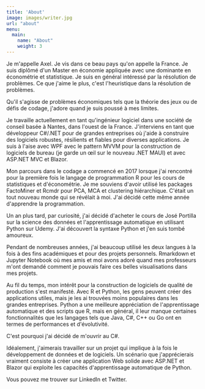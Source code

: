 ```yaml
---
title: 'About'
image: images/writer.jpg
url: "about"
menu:
  main:
    name: "About"
    weight: 3
---
```


Je m'appelle Axel. Je vis dans ce beau pays qu'on appelle la France.
Je suis diplômé d'un Master en économie appliquée avec une dominante en économétrie et statistique.
Je suis en général intéressé par la résolution de problèmes. Ce que j'aime le plus, c'est l'heuristique dans la résolution de problèmes.

Qu'il s'agisse de problèmes économiques tels que la théorie des jeux ou de défis de codage, j'adore quand je suis poussé à mes limites.

Je travaille actuellement en tant qu'ingénieur logiciel dans une société de conseil basée à Nantes, dans l'ouest de la France.
J'interviens en tant que développeur C#/.NET pour de grandes entreprises où j'aide à construire des logiciels robustes, résilients et fiables pour diverses applications.
Je suis à l'aise avec WPF avec le pattern MVVM pour la construction de logiciels de bureau (je garde un œil sur le nouveau .NET MAUI) et avec ASP.NET MVC et Blazor.

Mon parcours dans le codage a commencé en 2017 lorsque j'ai rencontré pour la première fois le langage de programmation R pour les cours de statistiques et d'économétrie. Je me souviens d'avoir utilisé les packages FactoMiner et Rcmdr
pour PCA, MCA et clustering hiérarchique. C'était un tout nouveau monde qui se révélait à moi. J'ai décidé cette même année d'apprendre la programmation.

Un an plus tard, par curiosité, j'ai décidé d'acheter le cours de José Portilla sur la science des données et l'apprentissage automatique en utilisant Python sur Udemy. J'ai découvert la syntaxe Python et j'en suis tombé amoureux.

Pendant de nombreuses années, j'ai beaucoup utilisé les deux langues à la fois à des fins académiques et pour des projets personnels. Rmarkdown et Jupyter Notebook où mes amis et moi avons adoré quand mes professeurs m'ont demandé comment je pouvais faire ces belles visualisations dans mes projets.

Au fil du temps, mon intérêt pour la construction de logiciels de qualité de production s'est manifesté. Avec R et Python, les gens peuvent créer des applications utiles, mais je les ai trouvées moins populaires dans les grandes entreprises. Python a une meilleure appréciation de l'apprentissage automatique et des scripts que R, mais en général, il leur manque certaines fonctionnalités que les langages tels que Java, C#, C++ ou Go ont en termes de performances et d'évolutivité.

C'est pourquoi j'ai décidé de m'ouvrir au C#.

Idéalement, j'aimerais travailler sur un projet qui implique à la fois le développement de données et de logiciels. Un scénario que j'apprécierais vraiment consiste à créer une application Web solide avec ASP.NET et Blazor qui exploite les capacités d'apprentissage automatique de Python.

Vous pouvez me trouver sur LinkedIn et Twitter.
